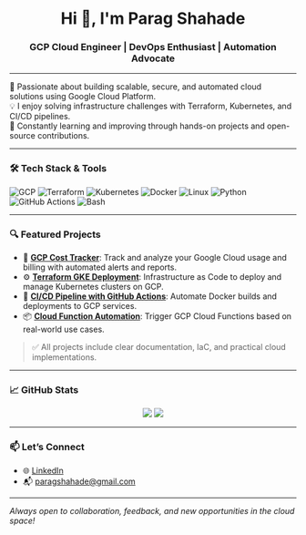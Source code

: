 <h1 align="center">Hi 👋, I'm Parag Shahade</h1>
<h3 align="center">GCP Cloud Engineer | DevOps Enthusiast | Automation Advocate</h3>

---

🚀 Passionate about building scalable, secure, and automated cloud solutions using Google Cloud Platform.  
💡 I enjoy solving infrastructure challenges with Terraform, Kubernetes, and CI/CD pipelines.  
🎯 Constantly learning and improving through hands-on projects and open-source contributions.

---

### 🛠️ Tech Stack & Tools

![GCP](https://img.shields.io/badge/-Google%20Cloud-4285F4?logo=googlecloud&logoColor=white)
![Terraform](https://img.shields.io/badge/-Terraform-5C4EE5?logo=terraform&logoColor=white)
![Kubernetes](https://img.shields.io/badge/-Kubernetes-326CE5?logo=kubernetes&logoColor=white)
![Docker](https://img.shields.io/badge/-Docker-2496ED?logo=docker&logoColor=white)
![Linux](https://img.shields.io/badge/-Linux-FCC624?logo=linux&logoColor=black)
![Python](https://img.shields.io/badge/-Python-3776AB?logo=python&logoColor=white)
![GitHub Actions](https://img.shields.io/badge/-GitHub%20Actions-2088FF?logo=githubactions&logoColor=white)
![Bash](https://img.shields.io/badge/-Bash-4EAA25?logo=gnubash&logoColor=white)

---

### 🔍 Featured Projects

- 🔧 [**GCP Cost Tracker**](#): Track and analyze your Google Cloud usage and billing with automated alerts and reports.
- ⚙️ [**Terraform GKE Deployment**](#): Infrastructure as Code to deploy and manage Kubernetes clusters on GCP.
- 🚀 [**CI/CD Pipeline with GitHub Actions**](#): Automate Docker builds and deployments to GCP services.
- 📦 [**Cloud Function Automation**](#): Trigger GCP Cloud Functions based on real-world use cases.

> ✅ All projects include clear documentation, IaC, and practical cloud implementations.

---

### 📈 GitHub Stats

<p align="center">
  <img src="https://github-readme-stats.vercel.app/api?username=ParagShahade&show_icons=true&theme=tokyonight" />
  <img src="https://github-readme-stats.vercel.app/api/top-langs/?username=ParagShahade&layout=compact&theme=tokyonight" />
</p>

---

### 📫 Let’s Connect

- 🌐 [LinkedIn](https://www.linkedin.com/in/paragshahade/)
- 📬 paragshahade@gmail.com

---

_Always open to collaboration, feedback, and new opportunities in the cloud space!_
